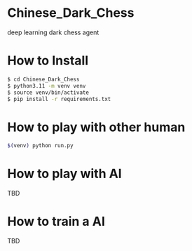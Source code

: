 # Chinese_Dark_Chess
deep learning dark chess agent

# How to Install
```bash
$ cd Chinese_Dark_Chess
$ python3.11 -m venv venv
$ source venv/bin/activate
$ pip install -r requirements.txt
```

# How to play with other human
```bash
$(venv) python run.py
```

# How to play with AI
TBD

# How to train a AI
TBD